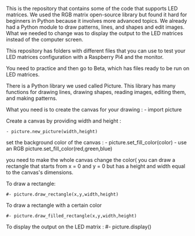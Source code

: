 This is the repository that contains some of the code that supports LED matrices. We used the RGB matrix open-source library but found it hard for beginners in Python because it involves more advanced topics. We already had a Python module to draw patterns, lines, and shapes and edit images. What we needed to change was to display the output to the LED matrices instead of the computer screen.

This repository has folders with different files that you can use to test your LED matrices configuration with a Raspberry Pi4 and the monitor. 

You need to practice and then go to Beta, which has files ready to be run on LED matrices.


There is a Python library we used called Picture. This library has many functions for drawing lines, drawing shapes, reading images, editing them, and making patterns. 

What you need is to create the canvas for your drawing :
	- import picture

Create a canvas by providing width and height :

	- picture.new_picture(width,height)
 set the background color of the canvas :
 	- picture.set_fill_color(color)
	- use an RGB picture.set_fill_color(red,green,blue)
  
 you need to make the whole canvas change the color( you can draw a rectangle that starts from x = 0 and y = 0 but has a height and width equal to the canvas's dimensions.

To draw a rectangle:

	#- picture.draw_rectangle(x,y,width,height)
To draw a rectangle with a certain color

	#- picture.draw_filled_rectangle(x,y,width,height)

 To display the output on the LED matrix :
 	#- picture.display()
 
 


